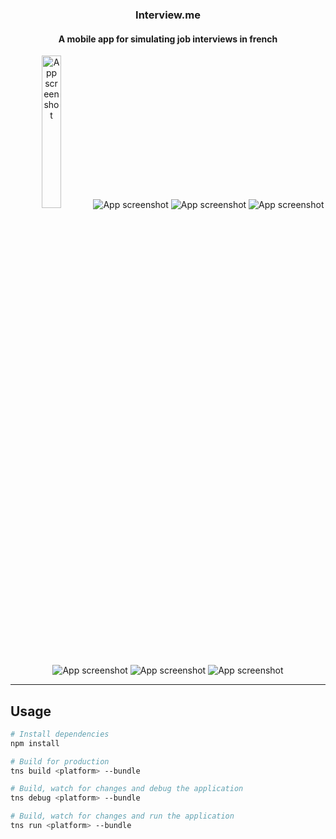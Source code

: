 <h3 align="center">Interview.me</h3>

<h4 align="center">A mobile app for simulating job interviews in french</h4>

<p align="center">
    <img src="./promo/screen_01.png" height="25%" width="25%" alt="App screenshot">
    <img src="./promo/screen_02.png" alt="App screenshot">
    <img src="./promo/screen_03.png" alt="App screenshot">
    <img src="./promo/screen_04.png" alt="App screenshot">
    <img src="./promo/screen_05.png" alt="App screenshot">
    <img src="./promo/screen_06.png" alt="App screenshot">
    <img src="./promo/screen_07.png" alt="App screenshot">
</p>

---

## Usage

``` bash
# Install dependencies
npm install

# Build for production
tns build <platform> --bundle

# Build, watch for changes and debug the application
tns debug <platform> --bundle

# Build, watch for changes and run the application
tns run <platform> --bundle
```